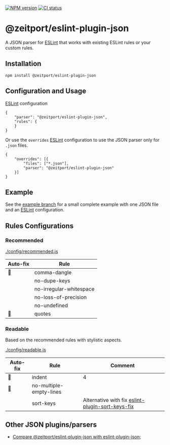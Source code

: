 [![NPM version](https://img.shields.io/npm/v/@zeitport/eslint-plugin-json.svg)](https://img.shields.io/npm/v/@zeitport/eslint-plugin-json)
[![CI status](https://github.com/zeitport/eslint-plugin-json/workflows/CI/badge.svg?branch=master&event=push)](https://github.com/zeitport/eslint-plugin-json/actions?query=workflow%3ACI)

# @zeitport/eslint-plugin-json

A JSON parser for [ESLint] that works with existing ESLint rules or your custom rules.

## Installation

```
npm install @zeitport/eslint-plugin-json
```

## Configuration and Usage

[ESLint] configuration
```
{
    "parser": "@zeitport/eslint-plugin-json",
    "rules": {
    }
}
```

Or use the `overrides` [ESLint] configuration to use the JSON parser only for `.json` files.

```
{
    "overrides": [{
        "files": ["*.json"],
        "parser": "@zeitport/eslint-plugin-json"
    }]
}
```

## Example
See the [example branch] for a small complete example with one JSON file and an [ESLint] configuration.

## Rules Configurations

### Recommended
[./config/recommended.js](./config/recommended.js)

| Auto-fix | Rule                   |
|----------|------------------------|
|🔧| comma-dangle              |
| | no-dupe-keys              |
| | no-irregular-whitespace   |
| | no-loss-of-precision      |
| | no-undefined              |
|🔧| quotes                   |

### Readable
Based on the recommended rules with stylistic aspects.

[./config/readable.js](./config/readable.js)

| Auto-fix | Rule                   | Comment |
|----------|------------------------|---------------------|
|🔧| indent | 4 |
|🔧| no-multiple-empty-lines | |
| | sort-keys |Alternative with fix [eslint-plugin-sort-keys-fix] |

## Other JSON plugins/parsers

- [Compare @zeitport/eslint-plugin-json with eslint-plugin-json](docs/compare-eslint-plugin-json.md);

[ESLint]: https://eslint.org/
[custom parser]: https://eslint.org/docs/developer-guide/working-with-custom-parsers
[eslint-plugin-json]: https://github.com/azeemba/eslint-plugin-json
[eslint-plugin-jsonc]: https://github.com/ota-meshi/eslint-plugin-jsonc
[eslint-plugin-sort-keys-fix]: https://github.com/leo-buneev/eslint-plugin-sort-keys-fix
[example branch]: https://github.com/zeitport/eslint-plugin-json/tree/example
